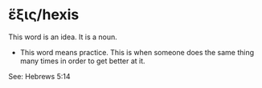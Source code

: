 # ἕξις/hexis
This word is an idea. It is a noun.

* This word means practice. This is when someone does the same thing many times in order to get better at it.

See: Hebrews 5:14
